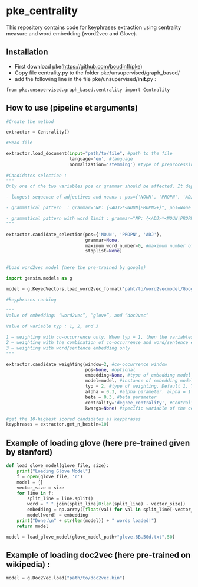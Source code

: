 # pke_centrality
This repository contains code for keyphrases extraction using centrality measure and word embedding (word2vec and Glove).

## Installation
* First download pke(https://github.com/boudinfl/pke)
* Copy file centrality.py to the folder pke/unsupervised/graph_based/
* add the following line in the file pke/unsupervised/__init__.py :
```
from pke.unsupervised.graph_based.centrality import Centrality
```

## How to use (pipeline et arguments)
```python
#Create the method

extractor = Centrality()

#Read file

extractor.load_document(input="path/to/file", #path to the file
                        language='en', #language
                        normalization='stemming') #type of preprocessing : 'stemming' or 'lemmatization' or 'None'
                        
#Candidates selection : 
"""
Only one of the two variables pos or grammar should be affected. It depends on the type of candidates. There are three types :

- longest sequence of adjectives and nouns : pos={'NOUN', 'PROPN', 'ADJ'}, grammar=None

- grammatical pattern  : grammar="NP: {<ADJ>*<NOUN|PROPN>+}", pos=None

- grammatical pattern with word limit : grammar="NP: {<ADJ>*<NOUN|PROPN>+}", pos=None and  maximum_word_number=3
"""

extractor.candidate_selection(pos={'NOUN', 'PROPN', 'ADJ'}, 
                              grammar=None, 
                              maximum_word_number=0, #maximum number of words composing the keyword. 0 means no limit.
                              stoplist=None)
                              
                              
#Load word2vec model (here the pre-trained by google)

import gensim.models as g

model = g.KeyedVectors.load_word2vec_format('paht/to/word2vecmodel/GoogleNews-vectors-negative300.bin', binary=True)

#keyphrases ranking

"""
Value of embedding: “word2vec”, “glove”, and “doc2vec”

Value of variable typ : 1, 2, and 3

1 – weighting with co-occurrence only. When typ = 1, then the variables d2v, glove and w2v are all equal to None
2 – weighting with the combination of co-occurrence and word/sentence embedding
3 – weighting with word/sentence embedding only
"""

extractor.candidate_weighting(window=2, #co-occurrence window
                              pos=None, #optional
                              embedding=None, #type of embedding model
                              model=model, #instance of embedding model.
                              typ = 2, #type of weighting. Default 1. The other possible values are 2 and 3,
                              alpha = 0.3, #alpha parameter. alpha = 1 means that the candidate's score is the average of the scores of the words that compose it
                              beta = 0.3, #beta parameter
                              centrality='degree_centrality', #Centrality measure to use
                              kwargs=None) #specific variable of the centrality measure. See networkx.

#get the 10-highest scored candidates as keyphrases
keyphrases = extractor.get_n_best(n=10)
```
## Example of loading glove (here pre-trained given by stanford)

```python
def load_glove_model(glove_file, size):
    print("Loading Glove Model")
    f = open(glove_file, 'r')
    model = {}
    vector_size = size
    for line in f:
        split_line = line.split()
        word = " ".join(split_line[0:len(split_line) - vector_size])
        embedding = np.array([float(val) for val in split_line[-vector_size:]])
        model[word] = embedding
    print("Done.\n" + str(len(model)) + " words loaded!")
    return model

model = load_glove_model(glove_model_path+"glove.6B.50d.txt",50)

```

## Example of loading doc2vec (here pre-trained on wikipedia) :
```python
model = g.Doc2Vec.load("path/to/doc2vec.bin")
```
